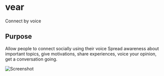 # vear

Connect by voice

## Purpose
Allow people to connect socially using their voice 
Spread awareness about important topics, give motivations, share experiences, voice your opinion, get a conversation going. 

![Screenshot](https://drive.google.com/file/d/1R1-6v2pWmXGbK5KGQBpwLDW3J5YuxLq1/view?usp=sharing)


